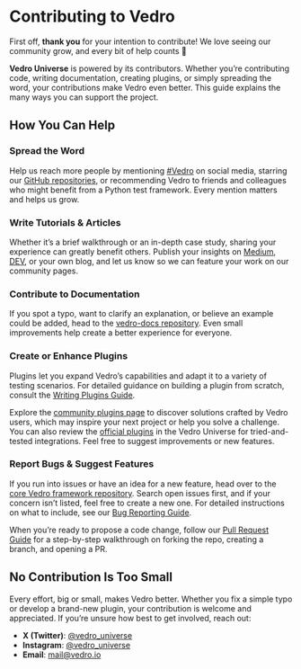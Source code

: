# Contributing to Vedro

First off, **thank you** for your intention to contribute! We love seeing our community grow, and every bit of help counts 🫶

**Vedro Universe** is powered by its contributors. Whether you’re contributing code, writing documentation, creating plugins, or simply spreading the word, your contributions make Vedro even better. This guide explains the many ways you can support the project.

## How You Can Help

### Spread the Word

Help us reach more people by mentioning [#Vedro](https://x.com/hashtag/Vedro?src=hashtag_click&f=live) on social media, starring our [GitHub repositories](https://github.com/vedro-universe), or recommending Vedro to friends and colleagues who might benefit from a Python test framework. Every mention matters and helps us grow.

### Write Tutorials & Articles

Whether it’s a brief walkthrough or an in-depth case study, sharing your experience can greatly benefit others. Publish your insights on [Medium](https://medium.com/tag/vedro), [DEV](https://dev.to), or your own blog, and let us know so we can feature your work on our community pages.

### Contribute to Documentation

If you spot a typo, want to clarify an explanation, or believe an example could be added, head to the [vedro-docs repository](https://github.com/vedro-universe/vedro-docs). Even small improvements help create a better experience for everyone.

### Create or Enhance Plugins

Plugins let you expand Vedro’s capabilities and adapt it to a variety of testing scenarios. For detailed guidance on building a plugin from scratch, consult the [Writing Plugins Guide](https://vedro.io/docs/guides/writing-plugins).

Explore the [community plugins page](https://vedro.io/plugins) to discover solutions crafted by Vedro users, which may inspire your next project or help you solve a challenge. You can also review the [official plugins](https://github.com/search?q=topic%3Avedro-plugin+org%3Avedro-universe&type=Repositories) in the Vedro Universe for tried-and-tested integrations. Feel free to suggest improvements or new features.

### Report Bugs & Suggest Features

If you run into issues or have an idea for a new feature, head over to the [core Vedro framework repository](https://github.com/vedro-universe/vedro). Search open issues first, and if your concern isn’t listed, feel free to create a new one. For detailed instructions on what to include, see our [Bug Reporting Guide](https://github.com/vedro-universe/.github/blob/main/BUG_REPORTING_GUIDE.md).

When you’re ready to propose a code change, follow our [Pull Request Guide](https://github.com/vedro-universe/.github/blob/main/PULL_REQUEST_GUIDE.md) for a step-by-step walkthrough on forking the repo, creating a branch, and opening a PR.

## No Contribution Is Too Small

Every effort, big or small, makes Vedro better. Whether you fix a simple typo or develop a brand-new plugin, your contribution is welcome and appreciated. If you’re unsure how best to get involved, reach out:

- **X (Twitter)**: [@vedro_universe](https://x.com/vedro_universe)  
- **Instagram**: [@vedro_universe](https://www.instagram.com/vedro_universe/)  
- **Email**: [mail@vedro.io](mailto:mail@vedro.io)
